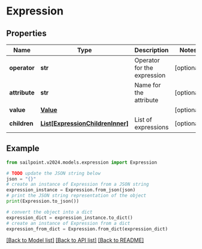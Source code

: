 # Expression


## Properties

Name | Type | Description | Notes
------------ | ------------- | ------------- | -------------
**operator** | **str** | Operator for the expression | [optional] 
**attribute** | **str** | Name for the attribute | [optional] 
**value** | [**Value**](Value.md) |  | [optional] 
**children** | [**List[ExpressionChildrenInner]**](ExpressionChildrenInner.md) | List of expressions | [optional] 

## Example

```python
from sailpoint.v2024.models.expression import Expression

# TODO update the JSON string below
json = "{}"
# create an instance of Expression from a JSON string
expression_instance = Expression.from_json(json)
# print the JSON string representation of the object
print(Expression.to_json())

# convert the object into a dict
expression_dict = expression_instance.to_dict()
# create an instance of Expression from a dict
expression_from_dict = Expression.from_dict(expression_dict)
```
[[Back to Model list]](../README.md#documentation-for-models) [[Back to API list]](../README.md#documentation-for-api-endpoints) [[Back to README]](../README.md)


